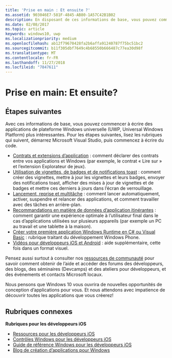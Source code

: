 ```yaml
---
title: 'Prise en main : Et ensuite ?'
ms.assetid: 903046E7-581F-4845-AB80-1A57C42B1B02
description: En disposant de ces informations de base, vous pouvez commencer à écrire des applications de plateforme Windows universelle (UWP) plus intéressantes.
ms.date: 02/08/2017
ms.topic: article
keywords: windows10, uwp
ms.localizationpriority: medium
ms.openlocfilehash: ab12f79670428fa2b6affa91240787f75bc51bc2
ms.sourcegitcommit: b11f305dbf7649c4b68550b666487c77ea30d98f
ms.translationtype: MT
ms.contentlocale: fr-FR
ms.lasthandoff: 11/27/2018
ms.locfileid: "7847611"
---
```

# <a name="getting-started-what-next"></a>Prise en main: Et ensuite?


## <a name="next-steps"></a>Étapes suivantes

Avec ces informations de base, vous pouvez commencer à écrire des applications de plateforme Windows universelle (UWP, Universal Windows Platform) plus intéressantes. Pour les étapes suivantes, lisez les rubriques qui suivent, démarrez Microsoft Visual Studio, puis commencez à écrire du code.

-   [Contrats et extensions d’application](https://msdn.microsoft.com/library/windows/apps/hh464906) : comment déclarer des contrats entre vos applications et Windows (par exemple, le contrat « Lire sur » et l’extension Explorateur de jeux).
-   [Utilisation de vignettes, de badges et de notifications toast](https://msdn.microsoft.com/library/windows/apps/xaml/hh868259) : comment créer des vignettes, mettre à jour les vignettes et leurs badges, envoyer des notifications toast, afficher des mises à jour de vignettes et de badges et mettre ces derniers à jours dans l’écran de verrouillage.
-   [Lancement, reprise et multitâche](https://msdn.microsoft.com/library/windows/apps/hh770837) : comment lancer automatiquement, activer, suspendre et relancer des applications, et comment travailler avec des tâches en arrière-plan.
-   [Recommandations en matière de données d’application itinérantes](https://msdn.microsoft.com/library/windows/apps/hh465094) : comment garantir une expérience optimale à l’utilisateur final dans le cas d’applications utilisées sur plusieurs appareils (par exemple un PC au travail et une tablette à la maison).
-   [Créer votre première application Windows Runtime en C# ou Visual Basic](http://go.microsoft.com/fwlink/p/?LinkID=394138) : rubrique traitant du développement Windows Phone.
-   [Vidéos pour développeurs iOS et Android](https://msdn.microsoft.com/library/windows/apps/dn393982) : aide supplémentaire, cette fois dans un format visuel.

Pensez aussi surtout à consulter nos [ressources de communauté](https://developer.microsoft.com/en-us/windows/support) pour savoir comment obtenir de l’aide et accéder des forums des développeurs, des blogs, des séminaires (Devcamps) et des ateliers pour développeurs, et des événements et contacts Microsoft locaux.

Nous pensons que Windows 10 vous ouvrira de nouvelles opportunités de conception d’applications pour vous. Et nous attendons avec impatience de découvrir toutes les applications que vous créerez!

## <a name="related-topics"></a>Rubriques connexes

**Rubriques pour les développeurs iOS**
* [Ressources pour les développeurs iOS](https://msdn.microsoft.com/library/windows/apps/jj945493)
* [Contrôles Windows pour les développeurs iOS](https://msdn.microsoft.com/library/windows/apps/dn263255)
* [Guide de référence Windows pour les développeurs iOS](https://msdn.microsoft.com/library/windows/apps/dn263256)
* [Blog de création d’applications pour Windows](https://blogs.windows.com/buildingapps/2016/01/27/visual-studio-walkthrough-for-ios-developers/)
